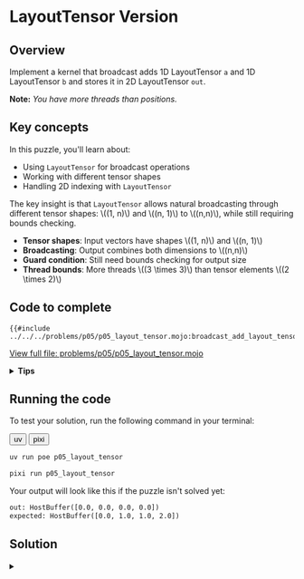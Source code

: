 # LayoutTensor Version

## Overview

Implement a kernel that broadcast adds 1D LayoutTensor `a` and 1D LayoutTensor `b` and stores it in 2D LayoutTensor `out`.

**Note:** _You have more threads than positions._

## Key concepts

In this puzzle, you'll learn about:
- Using `LayoutTensor` for broadcast operations
- Working with different tensor shapes
- Handling 2D indexing with `LayoutTensor`

The key insight is that `LayoutTensor` allows natural broadcasting through different tensor shapes: \\((1, n)\\) and \\((n, 1)\\) to \\((n,n)\\), while still requiring bounds checking.

- **Tensor shapes**: Input vectors have shapes \\((1, n)\\) and \\((n, 1)\\)
- **Broadcasting**: Output combines both dimensions to \\((n,n)\\)
- **Guard condition**: Still need bounds checking for output size
- **Thread bounds**: More threads \\((3 \times 3)\\) than tensor elements \\((2 \times 2)\\)

## Code to complete

```mojo
{{#include ../../../problems/p05/p05_layout_tensor.mojo:broadcast_add_layout_tensor}}
```
<a href="{{#include ../_includes/repo_url.md}}/blob/main/problems/p05/p05_layout_tensor.mojo" class="filename">View full file: problems/p05/p05_layout_tensor.mojo</a>

<details>
<summary><strong>Tips</strong></summary>

<div class="solution-tips">

1. Get 2D indices: `row = thread_idx.y`, `col = thread_idx.x`
2. Add guard: `if row < size and col < size`
3. Inside guard: think about how to broadcast values of `a` and `b` as LayoutTensors
</div>
</details>

## Running the code

To test your solution, run the following command in your terminal:

<div class="code-tabs" data-tab-group="package-manager">
  <div class="tab-buttons">
    <button class="tab-button">uv</button>
    <button class="tab-button">pixi</button>
  </div>
  <div class="tab-content">

```bash
uv run poe p05_layout_tensor
```

  </div>
  <div class="tab-content">

```bash
pixi run p05_layout_tensor
```

  </div>
</div>

Your output will look like this if the puzzle isn't solved yet:
```txt
out: HostBuffer([0.0, 0.0, 0.0, 0.0])
expected: HostBuffer([0.0, 1.0, 1.0, 2.0])
```

## Solution

<details class="solution-details">
<summary></summary>

```mojo
{{#include ../../../solutions/p05/p05_layout_tensor.mojo:broadcast_add_layout_tensor_solution}}
```

<div class="solution-explanation">

This solution demonstrates key concepts of LayoutTensor broadcasting and GPU thread mapping:

1. **Thread to matrix mapping**

   - Uses `thread_idx.y` for row access and `thread_idx.x` for column access
   - Natural 2D indexing matches the output matrix structure
   - Excess threads (3×3 grid) are handled by bounds checking

2. **Broadcasting mechanics**
   - Input `a` has shape `(1,n)`: `a[0,col]` broadcasts across rows
   - Input `b` has shape `(n,1)`: `b[row,0]` broadcasts across columns
   - Output has shape `(n,n)`: Each element is sum of corresponding broadcasts
   ```txt
   [ a0 a1 ]  +  [ b0 ]  =  [ a0+b0  a1+b0 ]
                 [ b1 ]     [ a0+b1  a1+b1 ]
   ```

3. **Bounds Checking**
   - Guard condition `row < size and col < size` prevents out-of-bounds access
   - Handles both matrix bounds and excess threads efficiently
   - No need for separate checks for `a` and `b` due to broadcasting

This pattern forms the foundation for more complex tensor operations we'll explore in later puzzles.
</div>
</details>
